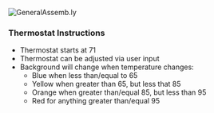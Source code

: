 ![GeneralAssemb.ly](https://github.com/generalassembly/ga-ruby-on-rails-for-devs/raw/master/images/ga.png "GeneralAssemb.ly")

### Thermostat Instructions

* Thermostat starts at 71
* Thermostat can be adjusted via user input
* Background will change when temperature changes:
    * Blue when less than/equal to 65
    * Yellow when greater than 65, but less that 85
    * Orange when greater than/equal 85, but less than 95
    * Red for anything greater than/equal 95
